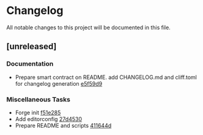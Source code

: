 # Changelog

All notable changes to this project will be documented in this file.

## [unreleased]

### Documentation

- Prepare smart contract on README. add CHANGELOG.md and cliff.toml for changelog generation [e5f59d9](https://github.com/uncomfyhalomacro-stackup/forum-dapp-with-scaffold/commit/e5f59d9f5b84df16837ef9d3689e8861792f6f85)

### Miscellaneous Tasks

- Forge init [f51e285](https://github.com/uncomfyhalomacro-stackup/forum-dapp-with-scaffold/commit/f51e285d7d83f546afb97b5bedaa0ef16a09b90e)
- Add editorconfig [27d4530](https://github.com/uncomfyhalomacro-stackup/forum-dapp-with-scaffold/commit/27d4530062e643510972a2b250173a0f3e56498f)
- Prepare README and scripts [411644d](https://github.com/uncomfyhalomacro-stackup/forum-dapp-with-scaffold/commit/411644d61b7ad5e62c3b2168931f4f80c086e134)


